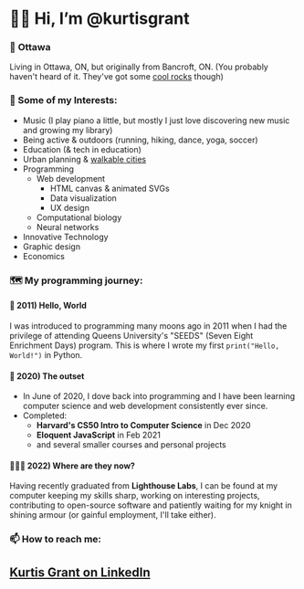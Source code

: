 # 👋🏼 Hi, I’m @kurtisgrant

### 📍 **Ottawa**
Living in Ottawa, ON, but originally from Bancroft, ON. (You probably haven't heard of it. They've got some [cool rocks](https://www.bancroftontario.com/rockhound-gemboree/) though)

### 👀 Some of my Interests:
- Music (I play piano a little, but mostly I just love discovering new music and growing my library)
- Being active & outdoors (running, hiking, dance, yoga, soccer)
- Education (& tech in education)
- Urban planning & [walkable cities](https://www.walkscore.com/)
- Programming
  - Web development
    - HTML canvas & animated SVGs
    - Data visualization
    - UX design
  - Computational biology
  - Neural networks
- Innovative Technology
- Graphic design
- Economics

### 🗺 My programming journey:

#### 🌱 2011) Hello, World
I was introduced to programming many moons ago in 2011 when I had the privilege of attending Queens University's "SEEDS" (Seven Eight Enrichment Days) program. This is where I wrote my first `print("Hello, World!")` in Python.

####  🚢 2020) The outset
- In June of 2020, I dove back into programming and I have been learning computer science and web development consistently ever since.
- Completed: 
  - **Harvard's CS50 Intro to Computer Science** in Dec 2020
  - **Eloquent JavaScript** in Feb 2021
  - and several smaller courses and personal projects
 
#### 🧑🏻‍💻 2022) Where are they now?
Having recently graduated from **Lighthouse Labs**, I can be found at my computer keeping my skills sharp, working on interesting projects, contributing to open-source software and patiently waiting for my knight in shining armour (or gainful employment, I'll take either).

### 📫 How to reach me:
## [Kurtis Grant on LinkedIn](https://www.linkedin.com/in/kurtis-grant)
